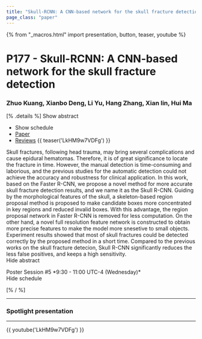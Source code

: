 ```yaml
---
title: "Skull-RCNN: A CNN-based network for the skull fracture detection"
page_class: "paper"
---
```


{% from "_macros.html" import presentation, button, teaser, youtube %}

# P177 - Skull-RCNN: A CNN-based network for the skull fracture detection

### Zhuo Kuang, Xianbo Deng, Li Yu, Hang Zhang, Xian lin, Hui Ma

[% .details %]
<a class="toggle_visibility" data-selector=".abstract" data-level="3">Show abstract</a>
- <a class="toggle_visibility" data-selector=".schedule" data-level="3">Show schedule</a>
- <a href="https://openreview.net/pdf?id=BUQyqaRhNH">Paper</a>
- <a href="https://openreview.net/forum?id=BUQyqaRhNH">Reviews</a>
{{ teaser('LkHM9w7VDFg') }}

<p>
    <span class="abstract">
        Skull fractures, following head trauma, may bring several complications and cause epidural hematomas. Therefore, it is of great significance to locate the fracture in time. However, the manual detection is time-consuming and laborious, and the previous studies for the automatic detection could not achieve the accuracy and robustness for clinical application. In this work, based on the Faster R-CNN, we propose a novel method for more accurate skull fracture detection results, and we name it as the Skull R-CNN. Guiding by the morphological features of the skull, a skeleton-based region proposal method is proposed to make candidate boxes more concentrated in key regions and reduced invalid boxes. With this advantage, the region proposal network in Faster R-CNN is removed for less computation. On the other hand, a novel full resolution feature network is constructed to obtain more precise features to make the model more snesetive to small objects. Experiment results showed that most of skull fractures could be detected correctly by the proposed method in a short time. Compared to the previous works on the skull fracture detecion, Skull R-CNN significantly reduces the less false positives, and keeps a high sensitivity.
        <br>
        <span class="actions"><a class="toggle_visibility" data-level="2">Hide abstract</a></span>
    </span>
</p>

<p>
    <span class="schedule">
        Poster Session #5 *9:30 - 11:00 UTC-4 (Wednesday)*
        <br>
        <span class="actions"><a class="toggle_visibility" data-level="2">Hide schedule</a></span>
    </span>
</p>

<!-- {{ button("Access paper channel", "https://chat.midl.io/channel/p177") }} -->
[% / %]

---

### Spotlight presentation

---

{{ youtube('LkHM9w7VDFg') }}